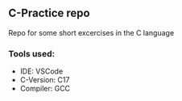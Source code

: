 ## C-Practice repo

Repo for some short excercises in the C language

### Tools used:

- IDE: VSCode
- C-Version: C17
- Compiler: GCC
